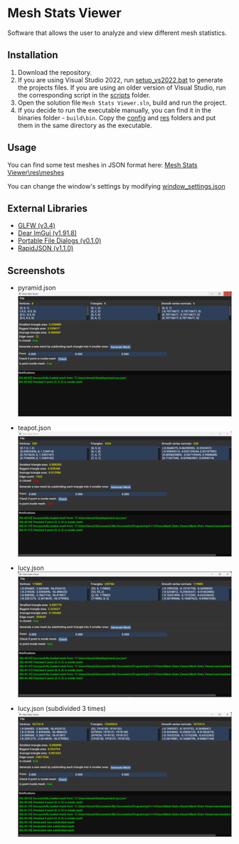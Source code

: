 # Mesh Stats Viewer
Software that allows the user to analyze and view different mesh statistics.

## Installation
1. Download the repository.
2. If you are using Visual Studio 2022, run [setup_vs2022.bat](https://github.com/Coopjmz/Mesh-Stats-Viewer/blob/main/setup_vs2022.bat) to generate the projects files. If you are using an older version of Visual Studio, run the corresponding script in the [scripts](https://github.com/Coopjmz/Mesh-Stats-Viewer/tree/main/scripts) folder.
3. Open the solution file `Mesh Stats Viewer.sln`, build and run the project.
4. If you decide to run the executable manually, you can find it in the binaries folder - `build\bin`. Copy the [config](https://github.com/Coopjmz/Mesh-Stats-Viewer/tree/main/Mesh%20Stats%20Viewer/config) and [res](https://github.com/Coopjmz/Mesh-Stats-Viewer/tree/main/Mesh%20Stats%20Viewer/res) folders and put them in the same directory as the executable.

## Usage
You can find some test meshes in JSON format here: [Mesh Stats Viewer\res\meshes](https://github.com/Coopjmz/Mesh-Stats-Viewer/tree/main/Mesh%20Stats%20Viewer/res/meshes)

You can change the window's settings by modifying [window_settings.json](https://github.com/Coopjmz/Mesh-Stats-Viewer/blob/main/Mesh%20Stats%20Viewer/config/window_settings.json)

## External Libraries
- [GLFW (v3.4)](https://github.com/glfw/glfw)
- [Dear ImGui (v1.91.8)](https://github.com/ocornut/imgui)
- [Portable File Dialogs (v0.1.0)](https://github.com/samhocevar/portable-file-dialogs)
- [RapidJSON (v1.1.0)](https://github.com/Tencent/rapidjson)

## Screenshots
- pyramid.json
![pyramid.png](https://github.com/Coopjmz/Mesh-Stats-Viewer/blob/main/screenshots/pyramid.png)

- teapot.json
![teapot.png](https://github.com/Coopjmz/Mesh-Stats-Viewer/blob/main/screenshots/teapot.png)

- lucy.json
![lucy.png](https://github.com/Coopjmz/Mesh-Stats-Viewer/blob/main/screenshots/lucy.png)

- lucy.json (subdivided 3 times)
![lucy_subdivided_x12.png](https://github.com/Coopjmz/Mesh-Stats-Viewer/blob/main/screenshots/lucy_subdivided_x12.png)